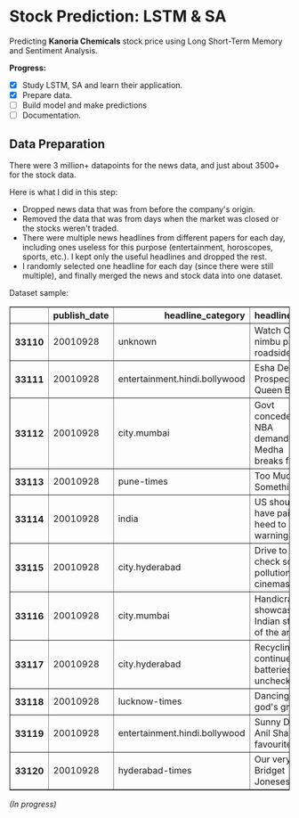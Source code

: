 # Stock Prediction: LSTM & SA
Predicting **Kanoria Chemicals** stock price using Long Short-Term Memory and Sentiment Analysis.

**Progress:**
- [x] Study LSTM, SA and learn their application.
- [x] Prepare data.
- [ ] Build model and make predictions
- [ ] Documentation.

## Data Preparation
There were 3 million+ datapoints for the news data, and just about 3500+ for the stock data. 

Here is what I did in this step:
* Dropped news data that was from before the company's origin. 
* Removed the data that was from days when the market was closed or the stocks weren't traded. 
* There were multiple news headlines from different papers for each day, including ones useless for this purpose (entertainment, horoscopes, sports, etc.). I kept only the useful headlines and dropped the rest.
* I randomly selected one headline for each day (since there were still multiple), and finally merged the news and stock data into one dataset.

Dataset sample:

<div>
<table border="1" class="dataframe">
  <thead>
    <tr style="text-align: right;">
      <th></th>
      <th>publish_date</th>
      <th>headline_category</th>
      <th>headline_text</th>
    </tr>
  </thead>
  <tbody>
    <tr>
      <th>33110</th>
      <td>20010928</td>
      <td>unknown</td>
      <td>Watch CM sip nimbu pani at roadside stall</td>
    </tr>
    <tr>
      <th>33111</th>
      <td>20010928</td>
      <td>entertainment.hindi.bollywood</td>
      <td>Esha Deol: Prospective Queen Bee?!</td>
    </tr>
    <tr>
      <th>33112</th>
      <td>20010928</td>
      <td>city.mumbai</td>
      <td>Govt concedes NBA demands; Medha breaks fast</td>
    </tr>
    <tr>
      <th>33113</th>
      <td>20010928</td>
      <td>pune-times</td>
      <td>Too Much of Somethings</td>
    </tr>
    <tr>
      <th>33114</th>
      <td>20010928</td>
      <td>india</td>
      <td>US should have paid heed to our warnings: PM</td>
    </tr>
    <tr>
      <th>33115</th>
      <td>20010928</td>
      <td>city.hyderabad</td>
      <td>Drive to check sound pollution in cinemas</td>
    </tr>
    <tr>
      <th>33116</th>
      <td>20010928</td>
      <td>city.mumbai</td>
      <td>Handicrafts showcase Indian state of the arts</td>
    </tr>
    <tr>
      <th>33117</th>
      <td>20010928</td>
      <td>city.hyderabad</td>
      <td>Recycling of continues batteries unchecked</td>
    </tr>
    <tr>
      <th>33118</th>
      <td>20010928</td>
      <td>lucknow-times</td>
      <td>Dancing with god's grace</td>
    </tr>
    <tr>
      <th>33119</th>
      <td>20010928</td>
      <td>entertainment.hindi.bollywood</td>
      <td>Sunny Deol: Anil Sharma's favourite!</td>
    </tr>
    <tr>
      <th>33120</th>
      <td>20010928</td>
      <td>hyderabad-times</td>
      <td>Our very own Bridget Joneses</td>
    </tr>
  </tbody>
</table>
</div>



*(In progress)*
